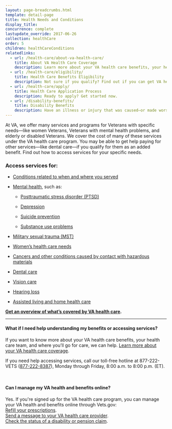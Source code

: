 ```yaml
---
layout: page-breadcrumbs.html
template: detail-page
title: Health Needs and Conditions
display_title: 
concurrence: complete
lastupdate_override: 2017-06-26
collection: healthCare
order: 5
children: healthCareConditions
relatedlinks:
  - url: /health-care/about-va-health-care/
    title: About VA Health Care Coverage
    description: Learn more about your VA health care benefits, your health care team, and where you’ll go for care.
  - url: /health-care/eligibility/
    title: Health Care Benefits Eligibility
    description: Not sure if you qualify? Find out if you can get VA health care benefits.
  - url: /health-care/apply/
    title: Health Care Application Process
    description: Ready to apply? Get started now.
  - url: /disability-benefits/
    title: Disability Benefits
    description: Have an illness or injury that was caused—or made worse—by your active-duty service? Find out if you can get disability compensation (monthly payments) from VA.
---
```


<div class="va-introtext">

At VA, we offer many services and programs for Veterans with specific needs—like women Veterans, Veterans with mental health problems, and elderly or disabled Veterans. We cover the cost of many of these services under the VA health care program. You may be able to get help paying for other services—like dental care—if you qualify for them as an added benefit. Find out how to access services for your specific needs.

</div>

### Access services for:

- [Conditions related to when and where you served](/health-care/health-conditions/conditions-related-to-service-era/)

- [Mental health](/health-care/health-conditions/mental-health/), such as:

  - [Posttraumatic stress disorder (PTSD)](/health-care/health-conditions/mental-health/ptsd/)

  - [Depression](/health-care/health-conditions/mental-health/depression/)

  - [Suicide prevention](/health-care/health-conditions/mental-health/suicide-prevention/)

  - [Substance use problems](/health-care/health-conditions/substance-use-problems/)

- [Military sexual trauma (MST)](/health-care/health-conditions/military-sexual-trauma/)

- [Women’s health care needs](/health-care/health-conditions/womens-health-care-needs/)

- [Cancers and other conditions caused by contact with hazardous materials](/health-care/health-conditions/exposure-to-hazardous-materials/)

- [Dental care](/health-care/about-va-health-care/dental-care/)

- [Vision care](/health-care/about-va-health-care/vision-care/)

- [Hearing loss](https://www.prosthetics.va.gov/psas/Hearing_Aids.asp) 

- [Assisted living and home health care](/health-care/about-va-health-care/assisted-living-and-home-health-care/)

**[Get an overview of what’s covered by VA health care](/health-care/about-va-health-care/).**

------

#### What if I need help understanding my benefits or accessing services? 

If you want to know more about your VA health care benefits, your health care team, and where you’ll go for care, we can help. [Learn more about your VA health care coverage](/health-care/about-va-health-care/).

If you need help accessing services, call our toll-free hotline at 877-222-VETS (<a href="tel:+1-877-222-8387">877-222-8387</a>), Monday through Friday, 8:00 a.m. to 8:00 p.m. (ET).

<br>

#### Can I manage my VA health and benefits online?

Yes. If you're signed up for the VA health care program, you can manage your VA health and benefits online through Vets.gov: <br />
[Refill your prescriptions](/health-care/prescriptions/). <br />
[Send a message to your VA health care provider](/health-care/messaging/). <br />
[Check the status of a disability or pension claim](/track-claims/). 
